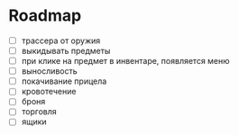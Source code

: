 # Roadmap
- [ ] трассера от оружия
- [ ]  выкидывать предметы
- [ ]  при клике на предмет в инвентаре, появляется меню
- [ ]  выносливость
- [ ]  покачивание прицела
- [ ]  кровотечение
- [ ]  броня
- [ ]  торговля
- [ ]  ящики
